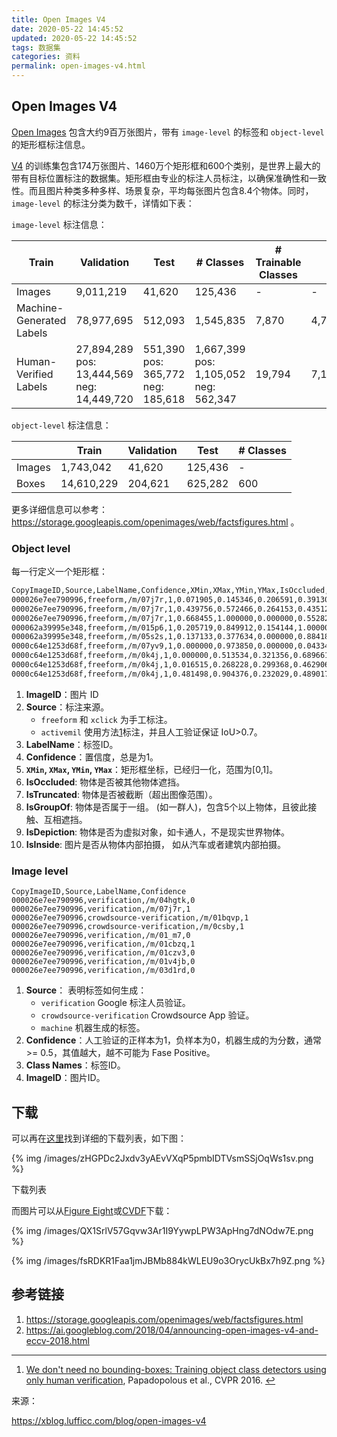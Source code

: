 ```yaml
---
title: Open Images V4
date: 2020-05-22 14:45:52
updated: 2020-05-22 14:45:52
tags: 数据集
categories: 资料
permalink: open-images-v4.html
---
```


## Open Images V4

[Open Images](https://research.googleblog.com/2016/09/introducing-open-images-dataset.html) 包含大约9百万张图片，带有 `image-level` 的标签和 `object-level` 的矩形框标注信息。

[V4](https://storage.googleapis.com/openimages/web/index.html) 的训练集包含174万张图片、1460万个矩形框和600个类别，是世界上最大的带有目标位置标注的数据集。矩形框由专业的标注人员标注，以确保准确性和一致性。而且图片种类多种多样、场景复杂，平均每张图片包含8.4个物体。同时， `image-level` 的标注分类为数千，详情如下表：

 `image-level` 标注信息：

| Train                    | Validation                                 | Test                              | # Classes                             | # Trainable Classes |       |
| ------------------------ | ------------------------------------------ | --------------------------------- | ------------------------------------- | ------------------- | ----- |
| Images                   | 9,011,219                                  | 41,620                            | 125,436                               | -                   | -     |
| Machine-Generated Labels | 78,977,695                                 | 512,093                           | 1,545,835                             | 7,870               | 4,764 |
| Human-Verified Labels    | 27,894,289 pos: 13,444,569 neg: 14,449,720 | 551,390 pos: 365,772 neg: 185,618 | 1,667,399 pos: 1,105,052 neg: 562,347 | 19,794              | 7,186 |

`object-level` 标注信息：

|        | Train      | Validation | Test    | # Classes |
| ------ | ---------- | ---------- | ------- | --------- |
| Images | 1,743,042  | 41,620     | 125,436 | -         |
| Boxes  | 14,610,229 | 204,621    | 625,282 | 600       |

更多详细信息可以参考：https://storage.googleapis.com/openimages/web/factsfigures.html 。



### Object level

每一行定义一个矩形框：

```txt
CopyImageID,Source,LabelName,Confidence,XMin,XMax,YMin,YMax,IsOccluded,IsTruncated,IsGroupOf,IsDepiction,IsInside
000026e7ee790996,freeform,/m/07j7r,1,0.071905,0.145346,0.206591,0.391306,0,1,1,0,0
000026e7ee790996,freeform,/m/07j7r,1,0.439756,0.572466,0.264153,0.435122,0,1,1,0,0
000026e7ee790996,freeform,/m/07j7r,1,0.668455,1.000000,0.000000,0.552825,0,1,1,0,0
000062a39995e348,freeform,/m/015p6,1,0.205719,0.849912,0.154144,1.000000,0,0,0,0,0
000062a39995e348,freeform,/m/05s2s,1,0.137133,0.377634,0.000000,0.884185,1,1,0,0,0
0000c64e1253d68f,freeform,/m/07yv9,1,0.000000,0.973850,0.000000,0.043342,0,1,1,0,0
0000c64e1253d68f,freeform,/m/0k4j,1,0.000000,0.513534,0.321356,0.689661,0,1,0,0,0
0000c64e1253d68f,freeform,/m/0k4j,1,0.016515,0.268228,0.299368,0.462906,1,0,0,0,0
0000c64e1253d68f,freeform,/m/0k4j,1,0.481498,0.904376,0.232029,0.489017,1,0,0,0,0
```

1. **ImageID**：图片 ID
2. **Source**：标注来源。
   - `freeform` 和 `xclick` 为手工标注。
   - `activemil` 使用方法[1](https://xblog.lufficc.com/blog/open-images-v4#fn:1)标注，并且人工验证保证 IoU>0.7。
3. **LabelName**：标签ID。
4. **Confidence**：置信度，总是为1。
5. **`XMin`, `XMax`, `YMin`, `YMax`**：矩形框坐标，已经归一化，范围为[0,1]。
6. **IsOccluded**: 物体是否被其他物体遮挡。
7. **IsTruncated**: 物体是否被截断（超出图像范围）。
8. **IsGroupOf**: 物体是否属于一组。 (如一群人)，包含5个以上物体，且彼此接触、互相遮挡。
9. **IsDepiction**: 物体是否为虚拟对象，如卡通人，不是现实世界物体。
10. **IsInside**: 图片是否从物体内部拍摄， 如从汽车或者建筑内部拍摄。

### Image level

```
CopyImageID,Source,LabelName,Confidence
000026e7ee790996,verification,/m/04hgtk,0
000026e7ee790996,verification,/m/07j7r,1
000026e7ee790996,crowdsource-verification,/m/01bqvp,1
000026e7ee790996,crowdsource-verification,/m/0csby,1
000026e7ee790996,verification,/m/01_m7,0
000026e7ee790996,verification,/m/01cbzq,1
000026e7ee790996,verification,/m/01czv3,0
000026e7ee790996,verification,/m/01v4jb,0
000026e7ee790996,verification,/m/03d1rd,0
```

1. **Source**： 表明标签如何生成：
   - `verification` Google 标注人员验证。
   - `crowdsource-verification` Crowdsource App 验证。
   - `machine` 机器生成的标签。
2. **Confidence**：人工验证的正样本为1，负样本为0，机器生成的为分数，通常 >= 0.5，其值越大，越不可能为 Fase Positive。
3. **Class Names**：标签ID。
4. **ImageID**：图片ID。

## 下载

可以再在[这里](https://storage.googleapis.com/openimages/web/download.html)找到详细的下载列表，如下图：

{% img /images/zHGPDc2Jxdv3yAEvVXqP5pmbIDTVsmSSjOqWs1sv.png %}

下载列表



而图片可以从[Figure Eight](https://www.figure-eight.com/dataset/open-images-annotated-with-bounding-boxes/)或[CVDF](https://github.com/cvdfoundation/open-images-dataset#download-images-with-bounding-boxes-annotations)下载：

{% img /images/QX1SrlV57Gqvw3Ar1I9YywpLPW3ApHng7dNOdw7E.png %}  

{% img /images/fsRDKR1Faa1jmJBMb884kWLEU9o3OrycUkBx7h9Z.png %}  

## 参考链接

1. https://storage.googleapis.com/openimages/web/factsfigures.html
2. https://ai.googleblog.com/2018/04/announcing-open-images-v4-and-eccv-2018.html

------

1. [We don't need no bounding-boxes: Training object class detectors using only human verification](https://arxiv.org/abs/1602.08405), Papadopolous et al., CVPR 2016. [↩](https://xblog.lufficc.com/blog/open-images-v4#fnref1:1)



来源：

https://xblog.lufficc.com/blog/open-images-v4